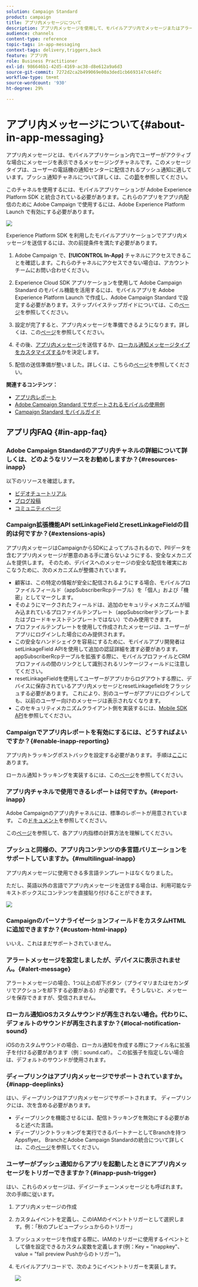 ```yaml
---
solution: Campaign Standard
product: campaign
title: アプリ内メッセージについて
description: アプリ内メッセージを使用して、モバイルアプリ内でメッセージまたはアラートを表示します。
audience: channels
content-type: reference
topic-tags: in-app-messaging
context-tags: delivery,triggers,back
feature: アプリ内
role: Business Practitioner
exl-id: 986646b1-42d5-4169-ac38-d8e612a9a6d3
source-git-commit: 7272d2ca2b499069e00a3ded1cb6693147c64dfc
workflow-type: tm+mt
source-wordcount: '930'
ht-degree: 29%

---
```


# アプリ内メッセージについて{#about-in-app-messaging}

アプリ内メッセージとは、モバイルアプリケーション内でユーザーがアクティブな場合にメッセージを表示できるメッセージングチャネルです。このメッセージタイプは、ユーザーの電話機の通知センターに配信されるプッシュ通知に適しています。プッシュ通知チャネルについて詳しくは、この[節](../../channels/using/about-push-notifications.md)を参照してください。

このチャネルを使用するには、モバイルアプリケーションが Adobe Experience Platform SDK と統合されている必要があります。これらのアプリをアプリ内配信のために Adobe Campaign で使用するには、Adobe Experience Platform Launch で有効にする必要があります。

![](assets/launch_campaign.png)

Experience Platform SDK を利用したモバイルアプリケーションでアプリ内メッセージを送信するには、次の前提条件を満たす必要があります。

1. Adobe Campaign で、**[!UICONTROL In-App]** チャネルにアクセスできることを確認します。これらのチャネルにアクセスできない場合は、アカウントチームにお問い合わせください。

1. Experience Cloud SDK アプリケーションを使用して Adobe Campaign Standard のモバイル機能を活用するには、モバイルアプリを Adobe Experience Platform Launch で作成し、Adobe Campaign Standard で設定する必要があります。ステップバイステップガイドについては、この[ページ](https://helpx.adobe.com/jp/campaign/kb/configuring-app-sdk.html)を参照してください。

1. 設定が完了すると、アプリ内メッセージを準備できるようになります。詳しくは、この[ページ](../../channels/using/preparing-and-sending-an-in-app-message.md#preparing-your-in-app-message)を参照してください。

1. その後、[アプリ内メッセージ](../../channels/using/customizing-an-in-app-message.md)を送信するか、[ローカル通知メッセージタイプをカスタマイズする](../../channels/using/customizing-an-in-app-message.md#customizing-a-local-notification-message-type)かを決定します。

1. 配信の送信準備が整いました。詳しくは、こちらの[ページ](../../channels/using/preparing-and-sending-an-in-app-message.md#sending-your-in-app-message)を参照してください。

**関連するコンテンツ：**

* [アプリ内レポート](../../reporting/using/in-app-report.md)
* [Adobe Campaign Standard でサポートされるモバイルの使用例](https://helpx.adobe.com/jp/campaign/kb/configure-launch-rules-acs-use-cases.html)
* [Campaign Standard モバイルガイド](https://helpx.adobe.com/jp/campaign/kb/acs-mobile.html)

## アプリ内FAQ {#in-app-faq}

### Adobe Campaign Standardのアプリ内チャネルの詳細について詳しくは、どのようなリソースをお勧めしますか？{#resources-inapp}

以下のリソースを確認します。

* [ビデオチュートリアル](https://experienceleague.adobe.com/docs/campaign-standard-learn/tutorials/communication-channels/mobile/in-app/in-app-message-overview.html)
* [ブログ投稿](https://theblog.adobe.com/get-more-out-of-the-new-in-app-message-channel-from-adobe-campaign/)
* [コミュニティページ](https://experienceleaguecommunities.adobe.com/t5/adobe-campaign-standard/ct-p/adobe-campaign-standard-community)

### Campaign拡張機能API setLinkageFieldとresetLinkageFieldの目的は何ですか？{#extensions-apis}

アプリ内メッセージはCampaignからSDKによってプルされるので、PIIデータを含むアプリ内メッセージが悪意のある手に渡らないようにする、安全なメカニズムを提供します。 そのため、デバイスへのメッセージの安全な配信を確実におこなうために、次のメカニズムが整備されています。

* 顧客は、この特定の情報が安全に配信されるようにする場合、モバイルプロファイルフィールド（appSubscriberRcpテーブル）を「個人」および「機密」としてマークします。
* そのようにマークされたフィールドは、追加のセキュリティメカニズムが組み込まれているプロファイルテンプレート（appSubscriberテンプレートまたはブロードキャストテンプレートではない）でのみ使用できます。
* プロファイルテンプレートを使用して作成されたメッセージは、ユーザーがアプリにログインした場合にのみ提供されます。
* この安全なハンドシェイクを容易にするために、モバイルアプリ開発者はsetLinkageField APIを使用して追加の認証詳細を渡す必要があります。 appSubscriberRcpテーブルを拡張する際に、モバイルプロファイルとCRMプロファイルの間のリンクとして識別されるリンケージフィールドに注意してください。
* resetLinkageFieldを使用してユーザーがアプリからログアウトする際に、デバイスに保存されているアプリ内メッセージとresetLinkagefieldをフラッシュする必要があります。 これにより、別のユーザーがアプリにログインしても、以前のユーザー向けのメッセージは表示されなくなります。
* このセキュリティメカニズムクライアント側を実装するには、[Mobile SDK API](https://aep-sdks.gitbook.io/docs/using-mobile-extensions/adobe-campaign-standard/adobe-campaign-standard-api-reference)を参照してください。

### Campaignでアプリ内レポートを有効にするには、どうすればよいですか？{#enable-inapp-reporting}

アプリ内トラッキングポストバックを設定する必要があります。 手順は[ここ](https://helpx.adobe.com/campaign/kb/config-app-in-launch.html#InApptrackingpostback)にあります。

ローカル通知トラッキングを実装するには、この[ページ](../../administration/using/local-tracking.md)を参照してください。

### アプリ内チャネルで使用できるレポートは何ですか。{#report-inapp}

Adobe Campaignのアプリ内チャネルには、標準のレポートが用意されています。 この[ドキュメント](../../reporting/using/in-app-report.md)を参照してください。

この[ページ](../../reporting/using/indicator-calculation.md#in-app-delivery)を参照して、各アプリ内指標の計算方法を理解してください。

### プッシュと同様の、アプリ内コンテンツの多言語バリエーションをサポートしていますか。{#multilingual-inapp}

アプリ内メッセージに使用できる多言語テンプレートはなくなりました。

ただし、英語以外の言語でアプリ内メッセージを送信する場合は、利用可能なテキストボックスにコンテンツを直接貼り付けることができます。

![](assets/faq_inapp.png)

### CampaignのパーソナライゼーションフィールドをカスタムHTMLに追加できますか？{#custom-html-inapp}

いいえ、これはまだサポートされていません。

### アラートメッセージを設定しましたが、デバイスに表示されません。{#alert-message}

アラートメッセージの場合、1つ以上の却下ボタン（プライマリまたはセカンダリでアクションを却下する必要がある）が必要です。 そうしないと、メッセージを保存できますが、受信されません。

### ローカル通知iOSカスタムサウンドが再生されない場合。代わりに、デフォルトのサウンドが再生されますか？{#local-notification-sound}

iOSのカスタムサウンドの場合、ローカル通知を作成する際にファイル名に拡張子を付ける必要があります（例：sound.caf）。 この拡張子を指定しない場合は、デフォルトのサウンドが使用されます。

### ディープリンクはアプリ内メッセージでサポートされていますか。{#inapp-deeplinks}

はい、ディープリンクはアプリ内メッセージでサポートされます。 ディープリンクには、次を含める必要があります。

* ディープリンクを機能させるには、配信トラッキングを無効にする必要があると述べた言語。
* ディープリンクトラッキングを実行できるパートナーとしてBranchを持つAppsflyer。 BranchとAdobe Campaign Standardの統合について詳しくは、この[ページ](https://help.branch.io/using-branch/docs/adobe-campaign-standard-1)を参照してください。

### ユーザーがプッシュ通知からアプリを起動したときにアプリ内メッセージをトリガーできますか？{#inapp-push-trigger}

はい、これらのメッセージは、デイジーチェーンメッセージとも呼ばれます。 次の手順に従います。

1. アプリ内メッセージの作成

1. カスタムイベントを定義し、このIAMのイベントトリガーとして選択します。例：「秋のプレビュープッシュからのトリガー」

1. プッシュメッセージを作成する際に、IAMのトリガーに使用するイベントとして値を設定できるカスタム変数を定義します(例：Key = &quot;inappkey&quot;、value = &quot;fall preview Pushからのトリガー&quot;)。

1. モバイルアプリコードで、次のようにイベントトリガーを実装します。

   ![](assets/faq_inapp_2.png)
